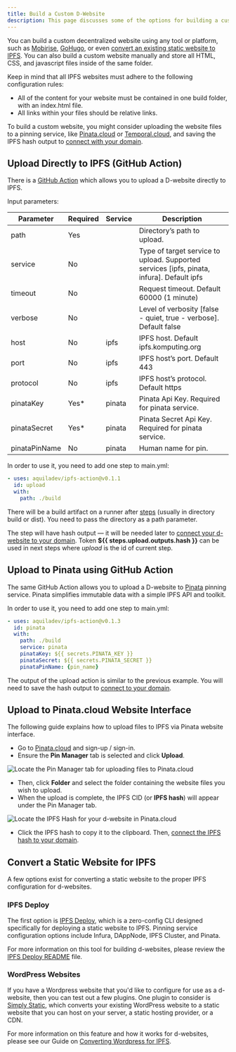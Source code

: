 ```yaml
---
title: Build a Custom D-Website
description: This page discusses some of the options for building a custom decentralized website (without a template).
---
```


You can build a custom decentralized website using any tool or platform, such as [Mobirise](http://mobirise.com), [GoHugo](https://gohugo.io), or even [convert an existing static website to IPFS](building-a-custom-d-website.md#convert-a-static-website). You can also build a custom website manually and store all HTML, CSS, and javascript files inside of the same folder.&#x20;

Keep in mind that all IPFS websites must adhere to the following configuration rules:

* All of the content for your website must be contained in one build folder, with an index.html file.
* All links within your files should be relative links.

To build a custom website, you might consider uploading the website files to a pinning service, like [Pinata.cloud](https://www.pinata.cloud) or [Temporal.cloud](https://temporal.cloud), and saving the IPFS hash output to [connect with your domain](./#option-3-build-a-customized-website-yourself-and-attach-your-ipfs-hash-to-your-domain).

## Upload Directly to IPFS (GitHub Action)

There is a [GitHub Action](https://github.com/marketplace/actions/upload-to-ipfs) which allows you to upload a D-website directly to IPFS.

Input parameters:

| Parameter     | Required | Service | Description                                                                                |
| ------------- | -------- | ------- | ------------------------------------------------------------------------------------------ |
| path          | Yes      |         | Directory’s path to upload.                                                                |
| service       | No       |         | Type of target service to upload. Supported services \[ipfs, pinata, infura]. Default ipfs |
| timeout       | No       |         | Request timeout. Default 60000 (1 minute)                                                  |
| verbose       | No       |         | Level of verbosity \[false - quiet, true - verbose]. Default false                         |
| host          | No       | ipfs    | IPFS host. Default ipfs.komputing.org                                                      |
| port          | No       | ipfs    | IPFS host’s port. Default 443                                                              |
| protocol      | No       | ipfs    | IPFS host’s protocol. Default https                                                        |
| pinataKey     | Yes\*    | pinata  | Pinata Api Key. Required for pinata service.                                               |
| pinataSecret  | Yes\*    | pinata  | Pinata Secret Api Key. Required for pinata service.                                        |
| pinataPinName | No       | pinata  | Human name for pin.                                                                        |

In order to use it, you need to add one step to main.yml:

```yaml
- uses: aquiladev/ipfs-action@v0.1.1
  id: upload
  with:
    path: ./build
```

There will be a build artifact on a runner after [steps](https://dapps-delivery-guide.readthedocs.io/en/latest/delivery/github-actions.html#step-1-create-pipeline) (usually in directory build or dist). You need to pass the directory as a path parameter.

The step will have hash output — it will be needed later to [connect your d-website to your domain](./#option-3-build-a-customized-website-yourself-and-attach-your-ipfs-hash-to-your-domain). Token **${{ steps.upload.outputs.hash }}** can be used in next steps where _upload_ is the id of current step.

## Upload to Pinata using GitHub Action

The same GitHub Action allows you to upload a D-website to [Pinata](https://pinata.cloud) pinning service. Pinata simplifies immutable data with a simple IPFS API and toolkit.

In order to use it, you need to add one step to main.yml:

```yaml
- uses: aquiladev/ipfs-action@v0.1.3
  id: pinata
  with:
    path: ./build
    service: pinata
    pinataKey: ${{ secrets.PINATA_KEY }}
    pinataSecret: ${{ secrets.PINATA_SECRET }}
    pinataPinName: {pin_name}
```

The output of the upload action is similar to the previous example. You will need to save the hash output to [connect to your domain](./#option-3-build-a-customized-website-yourself-and-attach-your-ipfs-hash-to-your-domain).

## Upload to Pinata.cloud Website Interface

The following guide explains how to upload files to IPFS via Pinata website interface.

* Go to [Pinata.cloud](https://pinata.cloud) and sign-up / sign-in.
* Ensure the **Pin Manager** tab is selected and click **Upload**.

![Locate the Pin Manager tab for uploading files to Pinata.cloud](../../../.gitbook/assets/pin-manager-pinata.png)

* Then, click **Folder** and select the folder containing the website files you wish to upload.
* When the upload is complete, the IPFS CID (or **IPFS hash**) will appear under the Pin Manager tab.

![Locate the IPFS Hash for your d-website in Pinata.cloud](../../../.gitbook/assets/ipfs-hash-pinata-web-interface.png)

* Click the IPFS hash to copy it to the clipboard. Then, [connect the IPFS hash to your domain](./#option-3-build-a-customized-website-yourself-and-attach-your-ipfs-hash-to-your-domain).

## Convert a Static Website for IPFS

A few options exist for converting a static website to the proper IPFS configuration for d-websites.

### IPFS Deploy

The first option is [IPFS Deploy](https://github.com/ipfs-shipyard/ipfs-deploy), which is a zero-config CLI designed specifically for deploying a static website to IPFS. Pinning service configuration options include Infura, DAppNode, IPFS Cluster, and Pinata.

For more information on this tool for building d-websites, please review the [IPFS Deploy README](https://github.com/ipfs-shipyard/ipfs-deploy#readme) file.

### WordPress Websites

If you have a Wordpress website that you'd like to configure for use as a d-website, then you can test out a few plugins. One plugin to consider is [Simply Static](https://wordpress.org/plugins/simply-static/), which converts your existing WordPress website to a static website that you can host on your server, a static hosting provider, or a CDN.&#x20;

For more information on this feature and how it works for d-websites, please see our Guide on [Converting Wordpress for IPFS](https://community.unstoppabledomains.com/t/convert-wordpress-site-for-use-with-ipfs-guide/327).
